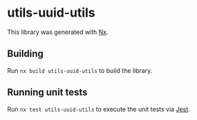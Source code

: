# utils-uuid-utils

This library was generated with [Nx](https://nx.dev).

## Building

Run `nx build utils-uuid-utils` to build the library.

## Running unit tests

Run `nx test utils-uuid-utils` to execute the unit tests via [Jest](https://jestjs.io).
